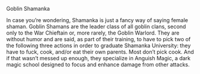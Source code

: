 Goblin Shamanka

In case you’re wondering, Shamanka is just a fancy way of saying female shaman. Goblin Shamans are the leader class of all goblin clans, second only to the War Chieftain or, more rarely, the Goblin Warlord. They are without humor and are said, as part of their training, to have to pick two of the following three actions in order to graduate Shamanka University: they have to fuck, cook, and/or eat their own parents. Most don’t pick cook. And if that wasn’t messed up enough, they specialize in Anguish Magic, a dark magic school designed to focus and enhance damage from other attacks.